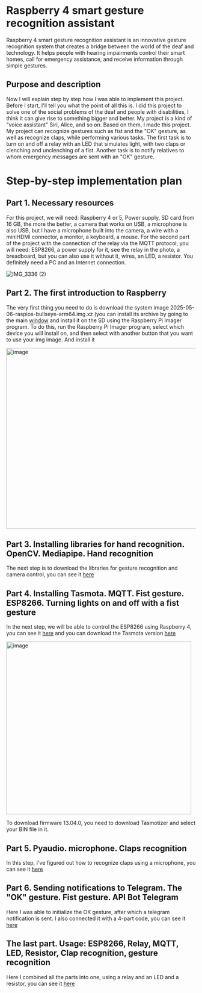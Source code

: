 # Raspberry 4 smart gesture recognition assistant
Raspberry 4 smart gesture recognition assistant is an innovative gesture recognition system that creates a bridge between the world of the deaf and technology. It helps people with hearing impairments control their smart homes, call for emergency assistance, and receive information through simple gestures.

## Purpose and description
Now I will explain step by step how I was able to implement this project. Before I start, I'll tell you what the point of all this is. I did this project to solve one of the social problems of the deaf and people with disabilities, I think it can give rise to something bigger and better.  My project is a kind of "voice assistant" Siri, Alice, and so on. Based on them, I made this project. My project can recognize gestures such as fist and the "OK" gesture, as well as recognize claps, while performing various tasks. The first task is to turn on and off a relay with an LED that simulates light, with two claps or clenching and unclenching of a fist.  Another task is to notify relatives to whom emergency messages are sent with an "OK" gesture.

# Step-by-step implementation plan

## Part 1. Necessary resources
For this project, we will need:
Raspberry 4 or 5, Power supply, SD card from 16 GB, the more the better, a camera that works on USB, a microphone is also USB, but I have a microphone built into the camera, a wire with a miniHDMI connector, a monitor, a keyboard, a mouse. For the second part of the project with the connection of the relay via the MQTT protocol, you will need:
ESP8266, a power supply for it, see the relay in the photo, a breadboard, but you can also use it without it, wires, an LED, a resistor. You definitely need a PC and an Internet connection.

![IMG_3336 (2)](https://github.com/user-attachments/assets/485a997f-3fd9-454a-a977-d546a491f7b0)

## Part 2. The first introduction to Raspberry
The very first thing you need to do is download the system image 2025-05-06-raspios-bullseye-arm64.img.xz (you can install its archive by going to the main [window](https://github.com/Smashing1234/Raspberry-4-smart-gesture-recognition-assistant/blob/main/2025-05-06-raspios-bullseye-arm64.img.xz.torrent ) and install it on the SD using the Raspberry Pi Imager program. To do this, run the Raspberry Pi Imager program, select which device you will install on, and then select with another button that you want to use your img image. And install it

<img width="680" height="480" alt="image" src="https://github.com/user-attachments/assets/2e958e31-4f34-453b-839f-ccad278bf7c0" />

## Part 3. Installing libraries for hand recognition. OpenCV. Mediapipe. Hand recognition
The next step is to download the libraries for gesture recognition and camera control, you can see it [here](https://github.com/Smashing1234/Raspberry-4-smart-gesture-recognition-assistant/blob/main/Hand%20recognition.py)

## Part 4. Installing Tasmota. MQTT. Fist gesture. ESP8266. Turning lights on and off with a fist gesture
In the next step, we will be able to control the ESP8266 using Raspberry 4, you can see it [here](https://github.com/Smashing1234/Raspberry-4-smart-gesture-recognition-assistant/blob/main/MQTT%20connection.py) and you can download the Tasmota version [here](https://github.com/Smashing1234/Raspberry-4-smart-gesture-recognition-assistant/blob/main/tasmota.bin)

<img width="492" height="459" alt="image" src="https://github.com/user-attachments/assets/858af6f7-f63c-4ed2-a995-c1088fb93cbe" />

To download firmware 13.04.0, you need to download Tasmotizer and select your BIN file in it.

## Part 5. Pyaudio. microphone. Claps recognition
In this step, I've figured out how to recognize claps using a microphone, you can see it [here](https://github.com/Smashing1234/Raspberry-4-smart-gesture-recognition-assistant/blob/main/Clap%20recognition.py)

## Part 6. Sending notifications to Telegram. The "OK" gesture. Fist gesture. API Bot Telegram
Here I was able to initialize the OK gesture, after which a telegram notification is sent. I also connected it with a 4-part code, you can see it [here](https://github.com/Smashing1234/Raspberry-4-smart-gesture-recognition-assistant/blob/main/Sending%20notifications%20in%20telegram.py)

## The last part. Usage: ESP8266, Relay, MQTT, LED, Resistor, Clap recognition, gesture recognition
Here I combined all the parts into one, using a relay and an LED and a resistor, you can see it [here](https://github.com/Smashing1234/Raspberry-4-smart-gesture-recognition-assistant/blob/main/Connecting%20Relay.py)
